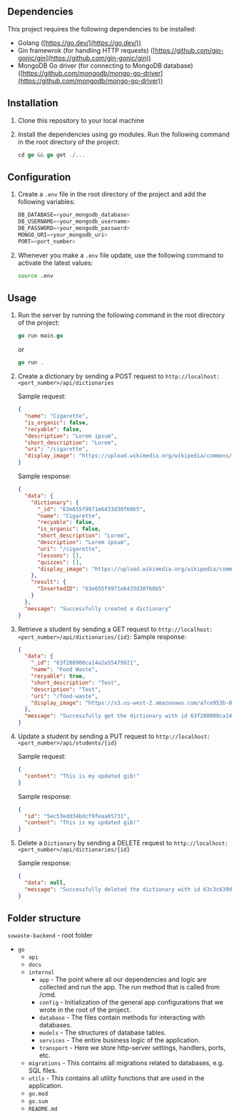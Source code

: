 ## Dependencies

This project requires the following dependencies to be installed:

- Golang ([https://go.dev/](https://go.dev/))
- Gin framewrok (for handling HTTP requests) ([https://github.com/gin-gonic/gin](https://github.com/gin-gonic/gin))
- MongoDB Go driver (for connecting to MongoDB database) ([https://github.com/mongodb/mongo-go-driver](https://github.com/mongodb/mongo-go-driver))

## Installation

1. Clone this repository to your local machine
2. Install the dependencies using go modules. Run the following command in the root directory of the project:

   ```go
   cd go && go get ./...
   ```

## Configuration

1. Create a `.env` file in the root directory of the project and add the following variables:

   ```js
   DB_DATABASE=<your_mongodb_database>
   DB_USERNAME=<your_mongodb_username>
   DB_PASSWORD=<your_mongodb_password>
   MONGO_URI=<your_mongodb_uri>
   PORT=<port_number>
   ```

2. Whenever you make a `.env` file update, use the following command to activate the latest values:

   ```bash
   source .env
   ```

## Usage

1. Run the server by running the following command in the root directory of the project:

   ```go
   go run main.go
   ```

   or

   ```go
   go run .
   ```

2. Create a dictionary by sending a POST request to `http://localhost:<port_number>/api/dictionaries`

   Sample request:

   ```json
   {
     "name": "Cigarette",
     "is_organic": false,
     "recyable": false,
     "description": "Lorem ipsum",
     "short_description": "Lorem",
     "uri": "/cigarette",
     "display_image": "https://upload.wikimedia.org/wikipedia/commons/thumb/e/e3/Bouteille.jpg/800px-Bouteille.jpg"
   }
   ```

   Sample response:

   ```json
   {
     "data": {
       "dictionary": {
         "_id": "63e655f9971e6433d30f60b5",
         "name": "Cigarette",
         "recyable": false,
         "is_organic": false,
         "short_description": "Lorem",
         "description": "Lorem ipsum",
         "uri": "/cigarette",
         "lessons": [],
         "quizzes": [],
         "display_image": "https://upload.wikimedia.org/wikipedia/commons/thumb/e/e3/Bouteille.jpg/800px-Bouteille.jpg"
       },
       "result": {
         "InsertedID": "63e655f9971e6433d30f60b5"
       }
     },
     "message": "Successfully created a dictionary"
   }
   ```

3. Retrieve a student by sending a GET request to `http://localhost:<port_number>/api/dictionaries/{id}`:
   Sample response:

   ```json
   {
     "data": {
       "_id": "63f280900ca14a2a55479921",
       "name": "Food Waste",
       "recyable": true,
       "short_description": "Test",
       "description": "Test",
       "uri": "/food-waste",
       "display_image": "https://s3.us-west-2.amazonaws.com/a7ce953b-0a25-49eb-b7f5-6abcf218781e/Untitled.png"
     },
     "message": "Successfully get the dictionary with id 63f280900ca14a2a55479921"
   }
   ```

4. Update a student by sending a PUT request to `http://localhost:<port_number>/api/students/{id}`

   Sample request:

   ```json
   {
     "content": "This is my updated gib!"
   }
   ```

   Sample response:

   ```json
   {
     "id": "5ec53edd34bdcf9feaa65731",
     "content": "This is my updated gib!"
   }
   ```

5. Delete a `Dictionary` by sending a DELETE request to `http://localhost:<port_number>/api/dictionaries/{id}`

   Sample response:

   ```json
   {
     "data": null,
     "message": "Successfully deleted the dictionary with id 63c3c639de070156bad623eb"
   }
   ```

## Folder structure

`sowaste-backend` - root folder

- `go`
  - `api`
  - `docs`
  - `internal`
    - `app` - The point where all our dependencies and logic are collected and run the app. The run method that is called from /cmd.
    - `config` - Initialization of the general app configurations that we wrote in the root of the project.
    - `database` - The files contain methods for interacting with databases.
    - `models` - The structures of database tables.
    - `services` - The entire business logic of the application.
    - `transport` - Here we store http-server settings, handlers, ports, etc.
  - `migrations` - This contains all migrations related to databases, e.g. SQL files.
  - `utils` - This contains all utility functions that are used in the application.
  - `go.mod`
  - `go.sum`
  - `README.md`

